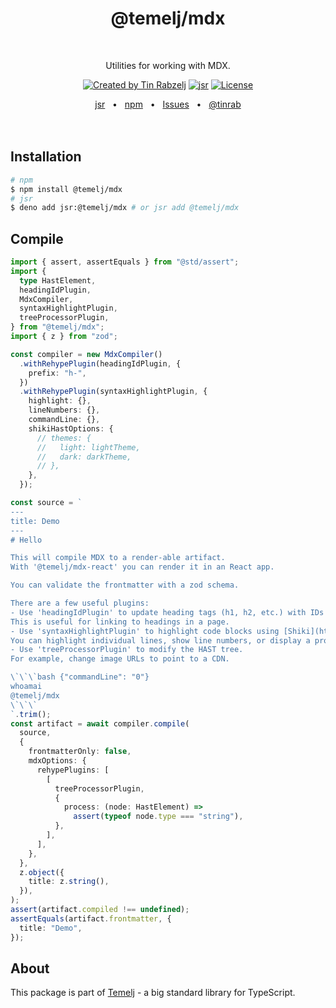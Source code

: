 <p align="center">
  <h1 align="center" style="text-decoration:none;">@temelj/mdx</h1>
  <br/>
  <p align="center">
    Utilities for working with MDX.
  </p>
</p>

<p align="center">
  <a href="https://twitter.com/tinrab" rel="nofollow"><img src="https://img.shields.io/badge/created%20by-@tinrab-1d9bf0.svg" alt="Created by Tin Rabzelj"></a>
  <a href="https://jsr.io/@temelj/mdx" rel="nofollow"><img src="https://jsr.io/badges/@temelj/mdx" alt="jsr"></a>
  <a href="https://opensource.org/licenses/MIT" rel="nofollow"><img src="https://img.shields.io/github/license/flinect/temelj" alt="License"></a>
</p>

<div align="center">
  <a href="https://jsr.io/@temelj/mdx">jsr</a>
  <span>&nbsp;&nbsp;•&nbsp;&nbsp;</span>
  <a href="https://www.npmjs.com/package/@temelj/mdx">npm</a>
  <span>&nbsp;&nbsp;•&nbsp;&nbsp;</span>
  <a href="https://github.com/flinect/temelj/issues/new">Issues</a>
  <span>&nbsp;&nbsp;•&nbsp;&nbsp;</span>
  <a href="https://twitter.com/tinrab">@tinrab</a>
  <br />
</div>

<br/>
<br/>

## Installation

```sh
# npm
$ npm install @temelj/mdx
# jsr
$ deno add jsr:@temelj/mdx # or jsr add @temelj/mdx
```

## Compile

```ts
import { assert, assertEquals } from "@std/assert";
import {
  type HastElement,
  headingIdPlugin,
  MdxCompiler,
  syntaxHighlightPlugin,
  treeProcessorPlugin,
} from "@temelj/mdx";
import { z } from "zod";

const compiler = new MdxCompiler()
  .withRehypePlugin(headingIdPlugin, {
    prefix: "h-",
  })
  .withRehypePlugin(syntaxHighlightPlugin, {
    highlight: {},
    lineNumbers: {},
    commandLine: {},
    shikiHastOptions: {
      // themes: {
      //   light: lightTheme,
      //   dark: darkTheme,
      // },
    },
  });

const source = `
---
title: Demo
---
# Hello

This will compile MDX to a render-able artifact.
With '@temelj/mdx-react' you can render it in an React app.

You can validate the frontmatter with a zod schema.

There are a few useful plugins:
- Use 'headingIdPlugin' to update heading tags (h1, h2, etc.) with IDs generated by slugging their text content.
This is useful for linking to headings in a page.
- Use 'syntaxHighlightPlugin' to highlight code blocks using [Shiki](https://github.com/shikijs/shiki).
You can highlight individual lines, show line numbers, or display a prompt.
- Use 'treeProcessorPlugin' to modify the HAST tree.
For example, change image URLs to point to a CDN.

\`\`\`bash {"commandLine": "0"}
whoamai
@temelj/mdx
\`\`\`
`.trim();
const artifact = await compiler.compile(
  source,
  {
    frontmatterOnly: false,
    mdxOptions: {
      rehypePlugins: [
        [
          treeProcessorPlugin,
          {
            process: (node: HastElement) =>
              assert(typeof node.type === "string"),
          },
        ],
      ],
    },
  },
  z.object({
    title: z.string(),
  }),
);
assert(artifact.compiled !== undefined);
assertEquals(artifact.frontmatter, {
  title: "Demo",
});
```

## About

This package is part of [Temelj](https://github.com/flinect/temelj) - a big
standard library for TypeScript.

